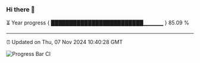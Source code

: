 ### Hi there 👋

⏳ Year progress { █████████████████████████▁▁▁▁▁ } 85.09 %

---

⏰ Updated on Thu, 07 Nov 2024 10:40:28 GMT

![Progress Bar CI](https://github.com/IshwaranRudhara/GIT-ACTION/workflows/Progress%20Bar%20CI/badge.svg)
